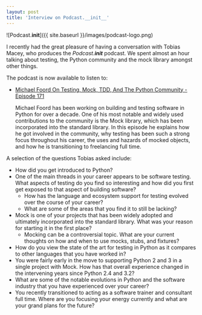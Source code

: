 ```yaml
---
layout: post
title: 'Interview on Podcast.__init__'
---
```


![Podcast.__init__]({{ site.baseurl }}/images/podcast-logo.png)

I recently had the great pleasure of having a conversation with Tobias Macey, who produces the *Podcast.__init__* podcast. We spent almost an hour talking about testing, the Python community and the mock library amongst other things.

The podcast is now available to listen to:

* [Michael Foord On Testing, Mock, TDD, And The Python Community - Episode 171](https://youtu.be/c-I0md_3fbQ?t=255)

    Michael Foord has been working on building and testing software in Python for over a decade. One of his most notable and widely used contributions to the community is the Mock library, which has been incorporated into the standard library. In this episode he explains how he got involved in the community, why testing has been such a strong focus throughout his career, the uses and hazards of mocked objects, and how he is transitioning to freelancing full time.

A selection of the questions Tobias asked include:


* How did you get introduced to Python?
* One of the main threads in your career appears to be software testing. What aspects of testing do you find so interesting and how did you first get exposed to that aspect of building software?
    * How has the language and ecosystem support for testing evolved over the course of your career?
    * What are some of the areas that you find it to still be lacking?
* Mock is one of your projects that has been widely adopted and ultimately incorporated into the standard library. What was your reason for starting it in the first place?
    * Mocking can be a controversial topic. What are your current thoughts on how and when to use mocks, stubs, and fixtures?
* How do you view the state of the art for testing in Python as it compares to other languages that you have worked in?
* You were fairly early in the move to supporting Python 2 and 3 in a single project with Mock. How has that overall experience changed in the intervening years since Python 2.4 and 3.2?
* What are some of the notable evolutions in Python and the software industry that you have experienced over your career?
* You recently transitioned to acting as a software trainer and consultant full time. Where are you focusing your energy currently and what are your grand plans for the future?

